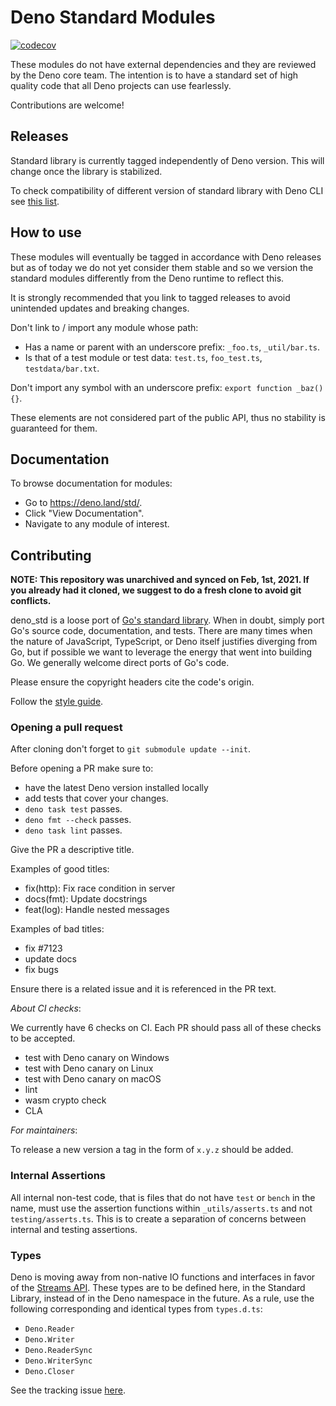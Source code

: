 # Deno Standard Modules

[![codecov](https://codecov.io/gh/denoland/deno_std/branch/main/graph/badge.svg?token=w6s3ODtULz)](https://codecov.io/gh/denoland/deno_std)

These modules do not have external dependencies and they are reviewed by the
Deno core team. The intention is to have a standard set of high quality code
that all Deno projects can use fearlessly.

Contributions are welcome!

## Releases

Standard library is currently tagged independently of Deno version. This will
change once the library is stabilized.

To check compatibility of different version of standard library with Deno CLI
see
[this list](https://raw.githubusercontent.com/denoland/dotland/main/versions.json).

## How to use

These modules will eventually be tagged in accordance with Deno releases but as
of today we do not yet consider them stable and so we version the standard
modules differently from the Deno runtime to reflect this.

It is strongly recommended that you link to tagged releases to avoid unintended
updates and breaking changes.

Don't link to / import any module whose path:

- Has a name or parent with an underscore prefix: `_foo.ts`, `_util/bar.ts`.
- Is that of a test module or test data: `test.ts`, `foo_test.ts`,
  `testdata/bar.txt`.

Don't import any symbol with an underscore prefix: `export function _baz() {}`.

These elements are not considered part of the public API, thus no stability is
guaranteed for them.

## Documentation

To browse documentation for modules:

- Go to https://deno.land/std/.
- Click "View Documentation".
- Navigate to any module of interest.

## Contributing

**NOTE: This repository was unarchived and synced on Feb, 1st, 2021. If you
already had it cloned, we suggest to do a fresh clone to avoid git conflicts.**

deno_std is a loose port of [Go's standard library](https://golang.org/pkg/).
When in doubt, simply port Go's source code, documentation, and tests. There are
many times when the nature of JavaScript, TypeScript, or Deno itself justifies
diverging from Go, but if possible we want to leverage the energy that went into
building Go. We generally welcome direct ports of Go's code.

Please ensure the copyright headers cite the code's origin.

Follow the [style guide](https://deno.land/manual/contributing/style_guide).

### Opening a pull request

After cloning don't forget to `git submodule update --init`.

Before opening a PR make sure to:

- have the latest Deno version installed locally
- add tests that cover your changes.
- `deno task test` passes.
- `deno fmt --check` passes.
- `deno task lint` passes.

Give the PR a descriptive title.

Examples of good titles:

- fix(http): Fix race condition in server
- docs(fmt): Update docstrings
- feat(log): Handle nested messages

Examples of bad titles:

- fix #7123
- update docs
- fix bugs

Ensure there is a related issue and it is referenced in the PR text.

_About CI checks_:

We currently have 6 checks on CI. Each PR should pass all of these checks to be
accepted.

- test with Deno canary on Windows
- test with Deno canary on Linux
- test with Deno canary on macOS
- lint
- wasm crypto check
- CLA

_For maintainers_:

To release a new version a tag in the form of `x.y.z` should be added.

### Internal Assertions

All internal non-test code, that is files that do not have `test` or `bench` in
the name, must use the assertion functions within `_utils/asserts.ts` and not
`testing/asserts.ts`. This is to create a separation of concerns between
internal and testing assertions.

### Types

Deno is moving away from non-native IO functions and interfaces in favor of the
[Streams API](https://developer.mozilla.org/en-US/docs/Web/API/Streams_API).
These types are to be defined here, in the Standard Library, instead of in the
Deno namespace in the future. As a rule, use the following corresponding and
identical types from `types.d.ts`:

- `Deno.Reader`
- `Deno.Writer`
- `Deno.ReaderSync`
- `Deno.WriterSync`
- `Deno.Closer`

See the tracking issue [here](https://github.com/denoland/deno/issues/9795).
